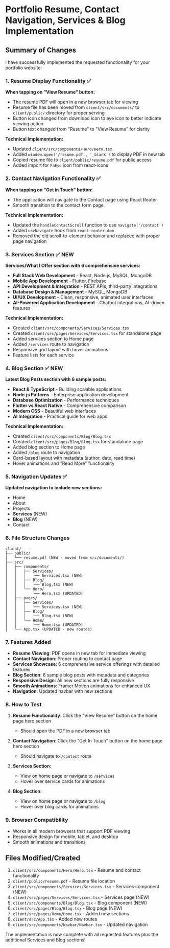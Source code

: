 # Portfolio Resume, Contact Navigation, Services & Blog Implementation

## Summary of Changes

I have successfully implemented the requested functionality for your portfolio website:

### 1. Resume Display Functionality ✅
**When tapping on "View Resume" button:**
- The resume PDF will open in a new browser tab for viewing
- Resume file has been moved from `client/src/documents/` to `client/public/` directory for proper serving
- Button icon changed from download icon to eye icon to better indicate viewing action
- Button text changed from "Resume" to "View Resume" for clarity

**Technical Implementation:**
- Updated `client/src/components/Hero/Hero.tsx`
- Added `window.open('/resume.pdf', '_blank')` to display PDF in new tab
- Copied resume file to `client/public/resume.pdf` for public access
- Added import for `FaEye` icon from react-icons

### 2. Contact Navigation Functionality ✅
**When tapping on "Get in Touch" button:**
- The application will navigate to the Contact page using React Router
- Smooth transition to the contact form page

**Technical Implementation:**
- Updated the `handleContactScroll` function to use `navigate('/contact')`
- Added `useNavigate` hook from `react-router-dom`
- Removed the old scroll-to-element behavior and replaced with proper page navigation

### 3. Services Section ✅ **NEW**
**Services/What I Offer section with 6 comprehensive services:**
- **Full Stack Web Development** - React, Node.js, MySQL, MongoDB
- **Mobile App Development** - Flutter, Firebase
- **API Development & Integration** - REST APIs, third-party integrations
- **Database Design & Management** - MySQL, MongoDB
- **UI/UX Development** - Clean, responsive, animated user interfaces
- **AI-Powered Application Development** - Chatbot integrations, AI-driven features

**Technical Implementation:**
- Created `client/src/components/Services/Services.tsx`
- Created `client/src/pages/Services/Services.tsx` for standalone page
- Added services section to Home page
- Added `/services` route to navigation
- Responsive grid layout with hover animations
- Feature lists for each service

### 4. Blog Section ✅ **NEW**
**Latest Blog Posts section with 6 sample posts:**
- **React & TypeScript** - Building scalable applications
- **Node.js Patterns** - Enterprise application development
- **Database Optimization** - Performance techniques
- **Flutter vs React Native** - Comprehensive comparison
- **Modern CSS** - Beautiful web interfaces
- **AI Integration** - Practical guide for web apps

**Technical Implementation:**
- Created `client/src/components/Blog/Blog.tsx`
- Created `client/src/pages/Blog/Blog.tsx` for standalone page
- Added blog section to Home page
- Added `/blog` route to navigation
- Card-based layout with metadata (author, date, read time)
- Hover animations and "Read More" functionality

### 5. Navigation Updates ✅
**Updated navigation to include new sections:**
- Home
- About
- Projects
- **Services** (NEW)
- **Blog** (NEW)
- Contact

### 6. File Structure Changes
```
client/
├── public/
│   └── resume.pdf (NEW - moved from src/documents/)
├── src/
│   ├── components/
│   │   ├── Services/
│   │   │   └── Services.tsx (NEW)
│   │   ├── Blog/
│   │   │   └── Blog.tsx (NEW)
│   │   └── Hero/
│   │       └── Hero.tsx (UPDATED)
│   ├── pages/
│   │   ├── Services/
│   │   │   └── Services.tsx (NEW)
│   │   ├── Blog/
│   │   │   └── Blog.tsx (NEW)
│   │   └── Home/
│   │       └── Home.tsx (UPDATED)
│   └── App.tsx (UPDATED - new routes)
```

### 7. Features Added
- **Resume Viewing**: PDF opens in new tab for immediate viewing
- **Contact Navigation**: Proper routing to contact page
- **Services Showcase**: 6 comprehensive service offerings with detailed features
- **Blog Section**: 6 sample blog posts with metadata and categories
- **Responsive Design**: All new sections are fully responsive
- **Smooth Animations**: Framer Motion animations for enhanced UX
- **Navigation**: Updated navbar with new sections

### 8. How to Test
1. **Resume Functionality**: Click the "View Resume" button on the home page hero section
   - Should open the PDF in a new browser tab

2. **Contact Navigation**: Click the "Get In Touch" button on the home page hero section
   - Should navigate to `/contact` route

3. **Services Section**: 
   - View on home page or navigate to `/services`
   - Hover over service cards for animations

4. **Blog Section**:
   - View on home page or navigate to `/blog`
   - Hover over blog cards for animations

### 9. Browser Compatibility
- Works in all modern browsers that support PDF viewing
- Responsive design for mobile, tablet, and desktop
- Smooth animations and transitions

## Files Modified/Created
1. `client/src/components/Hero/Hero.tsx` - Resume and contact functionality
2. `client/public/resume.pdf` - Resume file location
3. `client/src/components/Services/Services.tsx` - Services component (NEW)
4. `client/src/pages/Services/Services.tsx` - Services page (NEW)
5. `client/src/components/Blog/Blog.tsx` - Blog component (NEW)
6. `client/src/pages/Blog/Blog.tsx` - Blog page (NEW)
7. `client/src/pages/Home/Home.tsx` - Added new sections
8. `client/src/App.tsx` - Added new routes
9. `client/src/components/Navbar/Navbar.tsx` - Updated navigation

The implementation is now complete with all requested features plus the additional Services and Blog sections!
